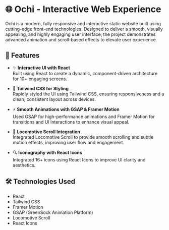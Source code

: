 # 🌐 Ochi - Interactive Web Experience

Ochi is a modern, fully responsive and interactive static website built using cutting-edge front-end technologies. Designed to deliver a smooth, visually appealing, and highly engaging user interface, the project demonstrates advanced animation and scroll-based effects to elevate user experience.

## 🚀 Features

- ✨ **Interactive UI with React**  
  Built using React to create a dynamic, component-driven architecture for 10+ engaging screens.

- 🎨 **Tailwind CSS for Styling**  
  Rapidly styled the UI using Tailwind CSS, ensuring responsiveness and a clean, consistent layout across devices.

- ⚡ **Smooth Animations with GSAP & Framer Motion**  
  Used GSAP for high-performance animations and Framer Motion for transitions and UI interactions to enhance visual appeal.

- 🎢 **Locomotive Scroll Integration**  
  Integrated Locomotive Scroll to provide smooth scrolling and subtle motion effects, improving user flow and engagement.

- 🔍 **Iconography with React Icons**  
  Integrated 16+ icons using React Icons to improve UI clarity and aesthetics.

## 🛠️ Technologies Used

- React
- Tailwind CSS
- Framer Motion
- GSAP (GreenSock Animation Platform)
- Locomotive Scroll
- React Icons
